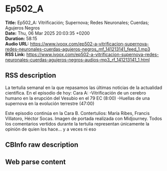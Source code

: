 # Ep502_A  
**Title:** Ep502_A: Vitrificación; Supernova; Redes Neuronales; Cuerdas; Agujeros Negros  
**Date:** Thu, 06 Mar 2025 20:03:35 +0200  
**Duration:** 58:15  
**Audio URL:** https://www.ivoox.com/ep502-a-vitrificacion-supernova-redes-neuronales-cuerdas-agujeros-negros_mf_141213141_feed_1.mp3  
**RSS Link:** https://www.ivoox.com/ep502-a-vitrificacion-supernova-redes-neuronales-cuerdas-agujeros-negros-audios-mp3_rf_141213141_1.html  

## RSS description
La tertulia semanal en la que repasamos las últimas noticias de la actualidad científica. En el episodio de hoy:
Cara A:
-Vitrificación de un cerebro humano en la erupción del Vesubio en el 79 EC (8:00)
-Huellas de una supernova en la evolución terrestre (47:00)

Este episodio continúa en la Cara B.
Contertulios: María Ribes, Francis Villatoro, Héctor Socas. Imagen de portada realizada con Midjourney. Todos los comentarios vertidos durante la tertulia representan únicamente la opinión de quien los hace... y a veces ni eso

## CBInfo raw description


## Web parse content

